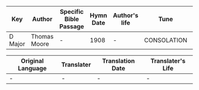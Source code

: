 Key | Author   | Specific Bible Passage     |Hymn Date |Author's life |Tune |Metrical Pattern   |Composer/Source
-- | --------- | ---------------------------|----------|--------------|-----|-------------------|-------------  
D Major |Thomas Moore |- |1908 |- |CONSOLATION |- |Samuel Webbe

Original Language | Translater | Translation Date   | Translater's Life  
----------------- | --------- | --------------------|-------------     
\- |- |- |-
